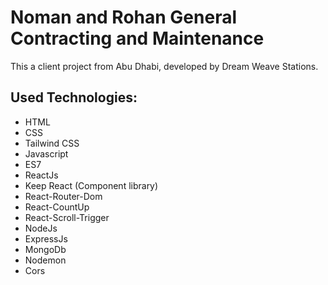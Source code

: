 # Noman and Rohan General Contracting and Maintenance

This a client project from Abu Dhabi, developed by Dream Weave Stations.

## Used Technologies:
* HTML
* CSS
* Tailwind CSS
* Javascript
* ES7
* ReactJs
* Keep React (Component library)
* React-Router-Dom 
* React-CountUp
* React-Scroll-Trigger
* NodeJs
* ExpressJs
* MongoDb
* Nodemon
* Cors

  
